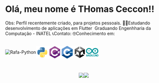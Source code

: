 # Olá, meu nome é THomas Ceccon!! 
Obs: Perfil recentemente criado, para projetos pessoais. 👨‍💻Estudando desenvolvimento de aplicações em Flutter  Graduando Engenhharia da Computação - INATEL 📞Contato:
🤓Conhecimento em:<div style="display: inline_block"><br><img align="center" alt="Rafa-Python" height="40" width="40" src="https://cdn.jsdelivr.net/gh/devicons/devicon/icons/flutter/flutter-plain.svg"><img align="center" alt="Rafa-Csharp" height="40" width="40"
src="https://raw.githubusercontent.com/devicons/devicon/master/icons/python/python-original.svg"><img align="center" alt="Rafa-Csharp" height="40" width="40" 
src="https://raw.githubusercontent.com/devicons/devicon/master/icons/csharp/csharp-original.svg"><img align="center" alt="Rafa-Csharp" height="40" width="40" 
src="https://raw.githubusercontent.com/devicons/devicon/master/icons/cplusplus/cplusplus-original.svg"/><img align="center" alt="Rafa-Csharp" height="40" width="40" src="https://raw.githubusercontent.com/devicons/devicon/master/icons/unity/unity-original.svg" /><img align="center" alt="Rafa-Csharp" height="40" width="40" src="https://raw.githubusercontent.com/devicons/devicon/master/icons/arduino/arduino-original-wordmark.svg" /></div> 
##
<div align="center"><a href="https://github.com/ThomasCeccon"><img height="130em" src="https://github-readme-stats.vercel.app/api?username=DevTiagold&show_icons=true&theme=blue-green&include_all_commits=true&count_private=true"/><img height="130em" src="https://github-readme-stats.vercel.app/api/top-langs/?username=DevTiagold&layout=compact&langs_count=7&theme=blue-green"/></div>
  
##
